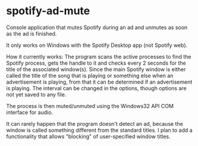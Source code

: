 # spotify-ad-mute
Console application that mutes Spotify during an ad and unmutes as soon as the ad is finished.

It only works on Windows with the Spotify Desktop app (not Spotify web).

How it currently works:
The program scans the active processes to find the Spotify process, gets the handle to it and checks every 2 seconds for the title of the associated window(s). Since the main Spotify window is either called the title of the song that is playing or something else when an advertisement is playing, from that it can be determined if an advertisement is playing. The interval can be changed in the options, though options are not yet saved to any file.

The process is then muted/unmuted using the Windows32 API COM interface for audio.

It can rarely happen that the program doesn't detect an ad, because the window is called something different from the standard titles. I plan to add a functionality that allows "blocking" of user-specified window titles.


